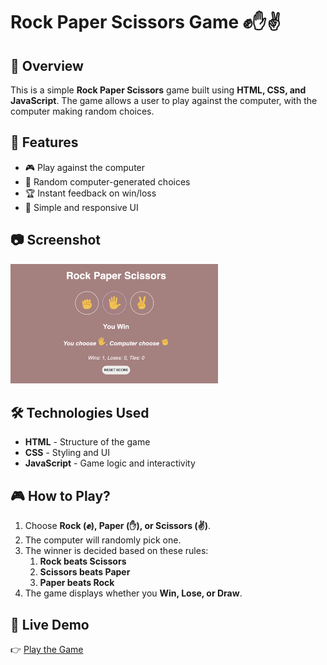 # Rock Paper Scissors Game ✊✋✌️

## 📌 Overview

This is a simple **Rock Paper Scissors** game built using **HTML, CSS, and JavaScript**. The game allows a user to play against the computer, with the computer making random choices.

## 🚀 Features

- 🎮 Play against the computer
- 🔀 Random computer-generated choices
- 🏆 Instant feedback on win/loss
- 🎨 Simple and responsive UI

## 📷 Screenshot

![View Game preview](RPS.001.png)

## 🛠️ Technologies Used

- **HTML** - Structure of the game
- **CSS** - Styling and UI
- **JavaScript** - Game logic and interactivity

## 🎮 How to Play?

1. Choose **Rock (✊), Paper (✋), or Scissors (✌️)**.
1. The computer will randomly pick one.
1. The winner is decided based on these rules:
   1. **Rock beats Scissors**
   1. **Scissors beats Paper**
   1. **Paper beats Rock**
1. The game displays whether you **Win, Lose, or Draw**.

## 📌 Live Demo

👉 
[Play the Game](https://chandana439.github.io/rock-paper-scissors-/)

